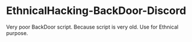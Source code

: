 # EthnicalHacking-BackDoor-Discord
Very poor BackDoor script. Because script is very old. Use for Ethnical purpose.
